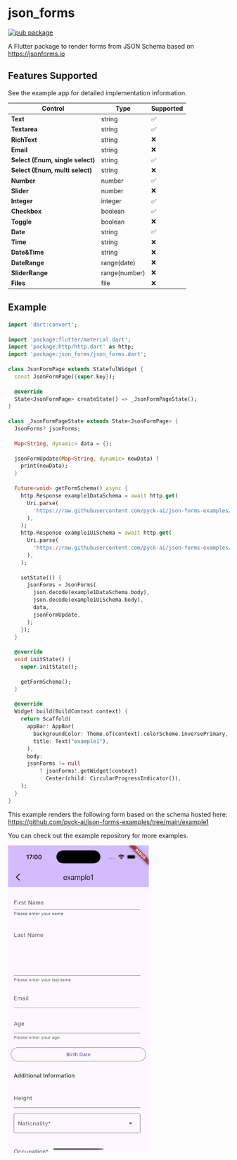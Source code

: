 <?code-excerpt path-base="example"?>

# json_forms

[![pub package](https://img.shields.io/pub/v/json_forms.svg)](https://pub.dev/packages/json_forms)

A Flutter package to render forms from JSON Schema based on https://jsonforms.io

## Features Supported

See the example app for detailed implementation information.

| **Control**                      | **Type**        | **Supported** |
|----------------------------------|---------------|---------------|
| **Text**                         | string        | ✅             |
| **Textarea**                     | string        | ✅             |
| **RichText**                     | string        | ❌             |
| **Email**                        | string        | ❌             |
| **Select (Enum, single select)** | string        | ✅             |
| **Select (Enum, multi select)**  | string        | ❌             |
| **Number**                       | number        | ✅             |
| **Slider**                       | number        | ❌             |
| **Integer**                      | integer       | ✅             |
| **Checkbox**                     | boolean       | ✅             |
| **Toggle**                       | boolean       | ❌             |
| **Date**                         | string        | ✅             |
| **Time**                         | string        | ❌             |
| **Date&Time**                    | string        | ❌             |
| **DateRange**                    | range(date)   | ❌             |
| **SliderRange**                  | range(number) | ❌             |
| **Files**                        | file          | ❌             |

## Example

<?code-excerpt "lib/basic.dart (basic-example)"?>

```dart
import 'dart:convert';

import 'package:flutter/material.dart';
import 'package:http/http.dart' as http;
import 'package:json_forms/json_forms.dart';

class JsonFormPage extends StatefulWidget {
  const JsonFormPage({super.key});

  @override
  State<JsonFormPage> createState() => _JsonFormPageState();
}

class _JsonFormPageState extends State<JsonFormPage> {
  JsonForms? jsonForms;

  Map<String, dynamic> data = {};

  jsonFormUpdate(Map<String, dynamic> newData) {
    print(newData);
  }

  Future<void> getFormSchema() async {
    http.Response example1DataSchema = await http.get(
      Uri.parse(
        'https://raw.githubusercontent.com/pyck-ai/json-forms-examples/refs/heads/main/example1/dataSchema.json',
      ),
    );
    http.Response example1UiSchema = await http.get(
      Uri.parse(
        'https://raw.githubusercontent.com/pyck-ai/json-forms-examples/refs/heads/main/example1/uiSchema.json',
      ),
    );

    setState(() {
      jsonForms = JsonForms(
        json.decode(example1DataSchema.body),
        json.decode(example1UiSchema.body),
        data,
        jsonFormUpdate,
      );
    });
  }

  @override
  void initState() {
    super.initState();

    getFormSchema();
  }

  @override
  Widget build(BuildContext context) {
    return Scaffold(
      appBar: AppBar(
        backgroundColor: Theme.of(context).colorScheme.inversePrimary,
        title: Text("example1"),
      ),
      body:
      jsonForms != null
          ? jsonForms!.getWidget(context)
          : Center(child: CircularProgressIndicator()),
    );
  }
}

```

This example renders the following form based on the schema hosted here: https://github.com/pyck-ai/json-forms-examples/tree/main/example1

You can check out the example repository for more examples.

<img src="example.png" width="320" alt="Form Example">

